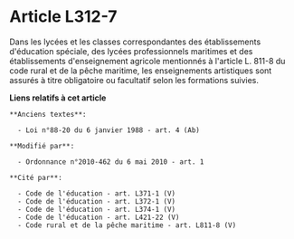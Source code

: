 # Article L312-7

Dans les lycées et les classes correspondantes des établissements d'éducation spéciale, des lycées professionnels maritimes
et des établissements d'enseignement agricole mentionnés à l'article L. 811-8 du code rural et de la pêche maritime, les
enseignements artistiques sont assurés à titre obligatoire ou facultatif selon les formations suivies.

**Liens relatifs à cet article**

	**Anciens textes**:

	  - Loi n°88-20 du 6 janvier 1988 - art. 4 (Ab)

	**Modifié par**:

	  - Ordonnance n°2010-462 du 6 mai 2010 - art. 1

	**Cité par**:

	  - Code de l'éducation - art. L371-1 (V)
	  - Code de l'éducation - art. L372-1 (V)
	  - Code de l'éducation - art. L374-1 (V)
	  - Code de l'éducation - art. L421-22 (V)
	  - Code rural et de la pêche maritime - art. L811-8 (V)
